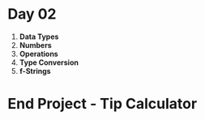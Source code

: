 # Day 02 
1. **Data Types**
2. **Numbers**
3. **Operations**
4. **Type Conversion**
5. **f-Strings**

# End Project - Tip Calculator
